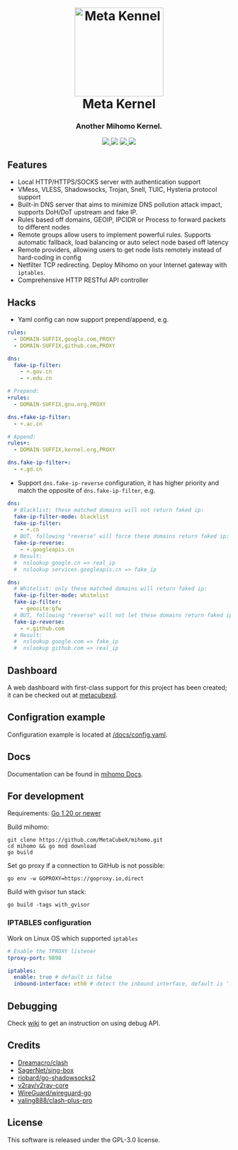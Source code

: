 <h1 align="center">
  <img src="Meta.png" alt="Meta Kennel" width="200">
  <br>Meta Kernel<br>
</h1>

<h3 align="center">Another Mihomo Kernel.</h3>

<p align="center">
  <a href="https://goreportcard.com/report/github.com/MetaCubeX/mihomo">
    <img src="https://goreportcard.com/badge/github.com/MetaCubeX/mihomo?style=flat-square">
  </a>
  <img src="https://img.shields.io/github/go-mod/go-version/MetaCubeX/mihomo/Alpha?style=flat-square">
  <a href="https://github.com/MetaCubeX/mihomo/releases">
    <img src="https://img.shields.io/github/release/MetaCubeX/mihomo/all.svg?style=flat-square">
  </a>
  <a href="https://github.com/MetaCubeX/mihomo">
    <img src="https://img.shields.io/badge/release-Meta-00b4f0?style=flat-square">
  </a>
</p>

## Features

- Local HTTP/HTTPS/SOCKS server with authentication support
- VMess, VLESS, Shadowsocks, Trojan, Snell, TUIC, Hysteria protocol support
- Built-in DNS server that aims to minimize DNS pollution attack impact, supports DoH/DoT upstream and fake IP.
- Rules based off domains, GEOIP, IPCIDR or Process to forward packets to different nodes
- Remote groups allow users to implement powerful rules. Supports automatic fallback, load balancing or auto select node
  based off latency
- Remote providers, allowing users to get node lists remotely instead of hard-coding in config
- Netfilter TCP redirecting. Deploy Mihomo on your Internet gateway with `iptables`.
- Comprehensive HTTP RESTful API controller

## Hacks

* Yaml config can now support prepend/append, e.g.

```yaml
rules:
  - DOMAIN-SUFFIX,google.com,PROXY
  - DOMAIN-SUFFIX,github.com,PROXY

dns:
  fake-ip-filter:
    - +.gov.cn
    - +.edu.cn

# Prepend:
+rules:
  - DOMAIN-SUFFIX,gnu.org,PROXY

dns.+fake-ip-filter:
  - +.ac.cn

# Append:
rules+:
  - DOMAIN-SUFFIX,kernel.org,PROXY

dns.fake-ip-filter+:
  - +.gd.cn
```

* Support `dns.fake-ip-reverse` configuration, it has higher priority and match the opposite of `dns.fake-ip-filter`, e.g.

```yaml
dns:
  # Blacklist: these matched domains will not return faked ip:
  fake-ip-filter-mode: blacklist
  fake-ip-filter:
    - +.cn
  # BUT, following "reverse" will force these domains return faked ip:
  fake-ip-reverse:
    - +.googleapis.cn
  # Result:
  #  nslookup google.cn => real_ip
  #  nslookup services.googleapis.cn => fake_ip

dns:
  # Whitelist: only these matched domains will return faked ip:
  fake-ip-filter-mode: whitelist
  fake-ip-filter:
    - geosite:gfw
  # BUT, following "reverse" will not let these domains return faked ip:
  fake-ip-reverse:
    - +.github.com
  # Result:
  #  nslookup google.com => fake_ip
  #  nslookup github.com => real_ip
```

## Dashboard

A web dashboard with first-class support for this project has been created; it can be checked out at [metacubexd](https://github.com/MetaCubeX/metacubexd).

## Configration example

Configuration example is located at [/docs/config.yaml](https://github.com/MetaCubeX/mihomo/blob/Alpha/docs/config.yaml).

## Docs

Documentation can be found in [mihomo Docs](https://wiki.metacubex.one/).

## For development

Requirements:
[Go 1.20 or newer](https://go.dev/dl/)

Build mihomo:

```shell
git clone https://github.com/MetaCubeX/mihomo.git
cd mihomo && go mod download
go build
```

Set go proxy if a connection to GitHub is not possible:

```shell
go env -w GOPROXY=https://goproxy.io,direct
```

Build with gvisor tun stack:

```shell
go build -tags with_gvisor
```

### IPTABLES configuration

Work on Linux OS which supported `iptables`

```yaml
# Enable the TPROXY listener
tproxy-port: 9898

iptables:
  enable: true # default is false
  inbound-interface: eth0 # detect the inbound interface, default is 'lo'
```

## Debugging

Check [wiki](https://wiki.metacubex.one/api/#debug) to get an instruction on using debug
API.

## Credits

- [Dreamacro/clash](https://github.com/Dreamacro/clash)
- [SagerNet/sing-box](https://github.com/SagerNet/sing-box)
- [riobard/go-shadowsocks2](https://github.com/riobard/go-shadowsocks2)
- [v2ray/v2ray-core](https://github.com/v2ray/v2ray-core)
- [WireGuard/wireguard-go](https://github.com/WireGuard/wireguard-go)
- [yaling888/clash-plus-pro](https://github.com/yaling888/clash)

## License

This software is released under the GPL-3.0 license.

